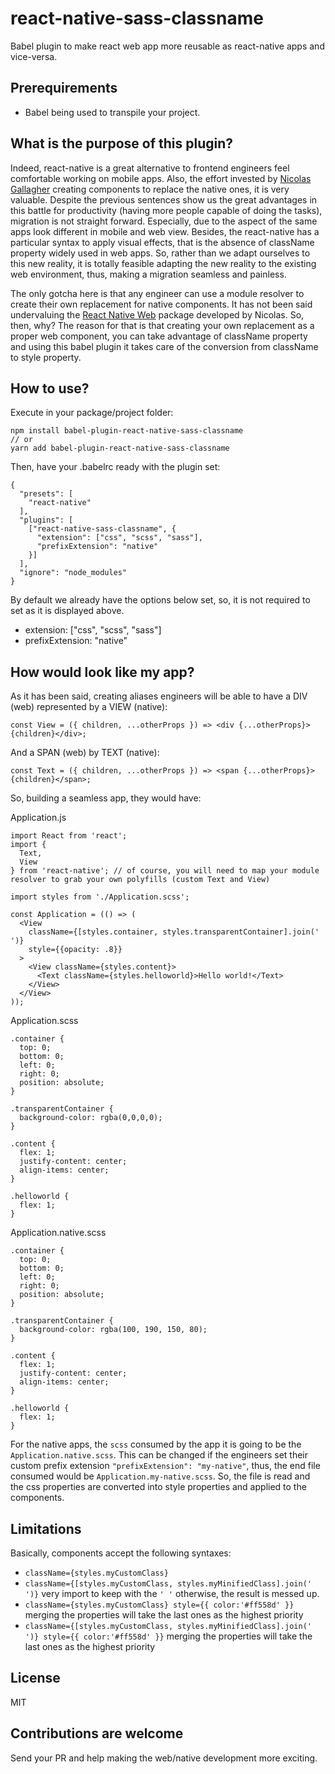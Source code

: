 # react-native-sass-classname
Babel plugin to make react web app more reusable as react-native apps and vice-versa.

## Prerequirements
- Babel being used to transpile your project.

## What is the purpose of this plugin?
Indeed, react-native is a great alternative to frontend engineers feel comfortable working on mobile apps. Also, the effort invested by [Nicolas Gallagher][necolas-url] creating components to replace the native ones, it is very valuable. Despite the previous sentences show us the great advantages in this battle for productivity (having more people capable of doing the tasks), migration is not straight forward. Especially, due to the aspect of the same apps look different in mobile and web view. Besides, the react-native has a particular syntax to apply visual effects, that is the absence of className property widely used in web apps. So, rather than we adapt ourselves to this new reality, it is totally feasible adapting the new reality to the existing web environment, thus, making a migration seamless and painless.

The only gotcha here is that any engineer can use a module resolver to create their own replacement for native components. It has not been said undervaluing the [React Native Web][react-native-web-url] package developed by Nicolas. So, then, why? The reason for that is that creating your own replacement as a proper web component, you can take advantage of className property and using this babel plugin it takes care of the conversion from className to style property.

## How to use?
Execute in your package/project folder:
```
npm install babel-plugin-react-native-sass-classname
// or
yarn add babel-plugin-react-native-sass-classname
```
Then, have your .babelrc ready with the plugin set:
```
{
  "presets": [
    "react-native"
  ],
  "plugins": [
    ["react-native-sass-classname", {
      "extension": ["css", "scss", "sass"],
      "prefixExtension": "native"
    }]
  ],
  "ignore": "node_modules"
}
```
By default we already have the options below set, so, it is not required to set as it is displayed above.
- extension: ["css", "scss", "sass"]
- prefixExtension: "native"

## How would look like my app?
As it has been said, creating aliases engineers will be able to have a DIV (web) represented by a VIEW (native):
```
const View = ({ children, ...otherProps }) => <div {...otherProps}>{children}</div>;
```
And a SPAN (web) by TEXT (native):
```
const Text = ({ children, ...otherProps }) => <span {...otherProps}>{children}</span>;
```
So, building a seamless app, they would have:

Application.js
```
import React from 'react';
import {
  Text,
  View
} from 'react-native'; // of course, you will need to map your module resolver to grab your own polyfills (custom Text and View)

import styles from './Application.scss';

const Application = (() => (
  <View
    className={[styles.container, styles.transparentContainer].join(' ')}
    style={{opacity: .8}}
  >
    <View className={styles.content}>
      <Text className={styles.helloworld}>Hello world!</Text>
    </View>
  </View>
));
```

Application.scss
```
.container {
  top: 0;
  bottom: 0;
  left: 0;
  right: 0;
  position: absolute;
}

.transparentContainer {
  background-color: rgba(0,0,0,0);
}

.content {
  flex: 1;
  justify-content: center;
  align-items: center;
}

.helloworld {
  flex: 1;
}

```

Application.native.scss
```
.container {
  top: 0;
  bottom: 0;
  left: 0;
  right: 0;
  position: absolute;
}

.transparentContainer {
  background-color: rgba(100, 190, 150, 80);
}

.content {
  flex: 1;
  justify-content: center;
  align-items: center;
}

.helloworld {
  flex: 1;
}
```

For the native apps, the `scss` consumed by the app it is going to be the `Application.native.scss`. This can be changed if the engineers set their custom prefix extension `"prefixExtension": "my-native"`, thus, the end file consumed would be `Application.my-native.scss`. So, the file is read and the css properties are converted into style properties and applied to the components.

## Limitations
Basically, components accept the following syntaxes:
- `className={styles.myCustomClass}`
- `className={[styles.myCustomClass, styles.myMinifiedClass].join(' ')}` very import to keep with the `' '` otherwise, the result is messed up.
- `className={styles.myCustomClass} style={{ color:'#ff558d' }}` merging the properties will take the last ones as the highest priority
- `className={[styles.myCustomClass, styles.myMinifiedClass].join(' ')} style={{ color:'#ff558d' }}` merging the properties will take the last ones as the highest priority

## License
MIT

## Contributions are welcome
Send your PR and help making the web/native development more exciting.

[react-native-web-url]: https://github.com/necolas/react-native-web
[necolas-url]: https://github.com/necolas

